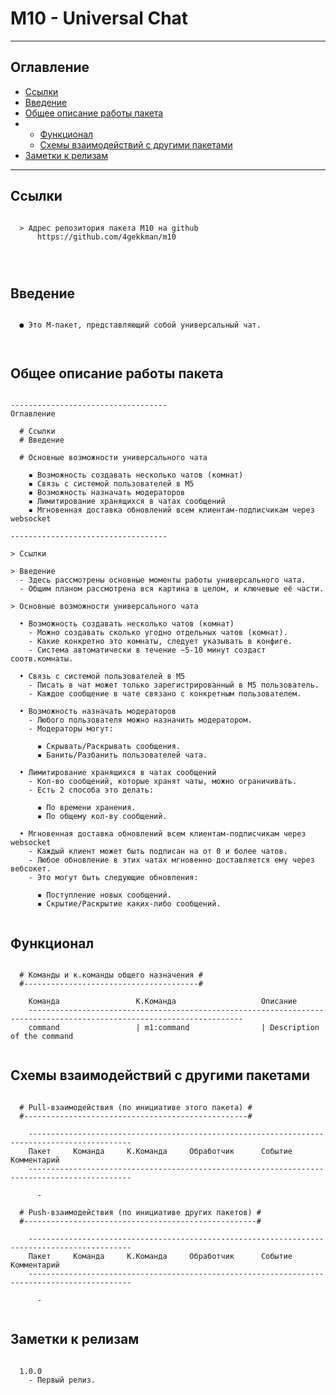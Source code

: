 # M10 - Universal Chat
---
## Оглавление

  - [Ссылки](#link1)
  - [Введение](#link2)
  - [Общее описание работы пакета](#link3)
  -
	- [Функционал](#link98)
	- [Схемы взаимодействий с другими пакетами](#link99)
  - [Заметки к релизам](#link100)

---

## Ссылки <a id="link1"></a>
```

  > Адрес репозитория пакета M10 на github
      https://github.com/4gekkman/m10

	
			
```

## Введение <a id="link2"></a>
```

  ● Это M-пакет, представляющий собой универсальный чат.
 
 
```

## Общее описание работы пакета <a id="link3"></a>
```

-----------------------------------
Оглавление

  # Ссылки
  # Введение

  # Основные возможности универсального чата

    ▪ Возможность создавать несколько чатов (комнат)
    ▪ Связь с системой пользователей в M5
    ▪ Возможность назначать модераторов
    ▪ Лимитирование хранящихся в чатах сообщений
    ▪ Мгновенная доставка обновлений всем клиентам-подписчикам через websocket

-----------------------------------

> Ссылки

> Введение
  - Здесь рассмотрены основные моменты работы универсального чата.
  - Общим планом рассмотрена вся картина в целом, и ключевые её части.

> Основные возможности универсального чата

  • Возможность создавать несколько чатов (комнат)
    - Можно создавать сколько угодно отдельных чатов (комнат).
    - Какие конкретно это комнаты, следует указывать в конфиге.
    - Система автоматически в течение ~5-10 минут создаст соотв.комнаты.

  • Связь с системой пользователей в M5
    - Писать в чат может только зарегистрированный в M5 пользователь.
    - Каждое сообщение в чате связано с конкретным пользователем.

  • Возможность назначать модераторов
    - Любого пользователя можно назначить модератором.
    - Модераторы могут:

      ▪ Скрывать/Раскрывать сообщения.
      ▪ Банить/Разбанить пользователей чата.

  • Лимитирование хранящихся в чатах сообщений
    - Кол-во сообщений, которые хранят чаты, можно ограничивать.
    - Есть 2 способа это делать:

      ▪ По времени хранения.
      ▪ По общему кол-ву сообщений.

  • Мгновенная доставка обновлений всем клиентам-подписчикам через websocket
    - Каждый клиент может быть подписан на от 0 и более чатов.
    - Любое обновление в этих чатах мгновенно доставляется ему через вебсокет.
    - Это могут быть следующие обновления:

      ▪ Поступление новых сообщений.
      ▪ Скрытие/Раскрытие каких-либо сообщений.


```


## Функционал <a id="link98"></a>
```

  # Команды и к.команды общего назначения #
  #---------------------------------------#

    Команда                 К.Команда                   Описание
    ----------------------------------------------------------------------------------------------------------------------
    command                 | m1:command                | Description of the command


```
## Схемы взаимодействий с другими пакетами <a id="link99"></a>
```

  # Pull-взаимодействия (по инициативе этого пакета) #
  #--------------------------------------------------#

    ---------------------------------------------------------------------------------------------
    Пакет     Команда     К.Команда     Обработчик      Событие           Комментарий
    ---------------------------------------------------------------------------------------------

      -

  # Push-взаимодействия (по инициативе других пакетов) #
  #----------------------------------------------------#

    ---------------------------------------------------------------------------------------------
    Пакет     Команда     К.Команда     Обработчик      Событие           Комментарий
    ---------------------------------------------------------------------------------------------

      -


```
## Заметки к релизам <a id="link100"></a>
```

  1.0.0
    - Первый релиз.

```











